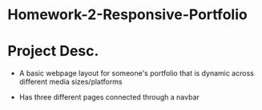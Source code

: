 # Homework-2-Responsive-Portfolio

# Project Desc.
* A basic webpage layout for someone's portfolio that is dynamic across different media sizes/platforms

* Has three different pages connected through a navbar